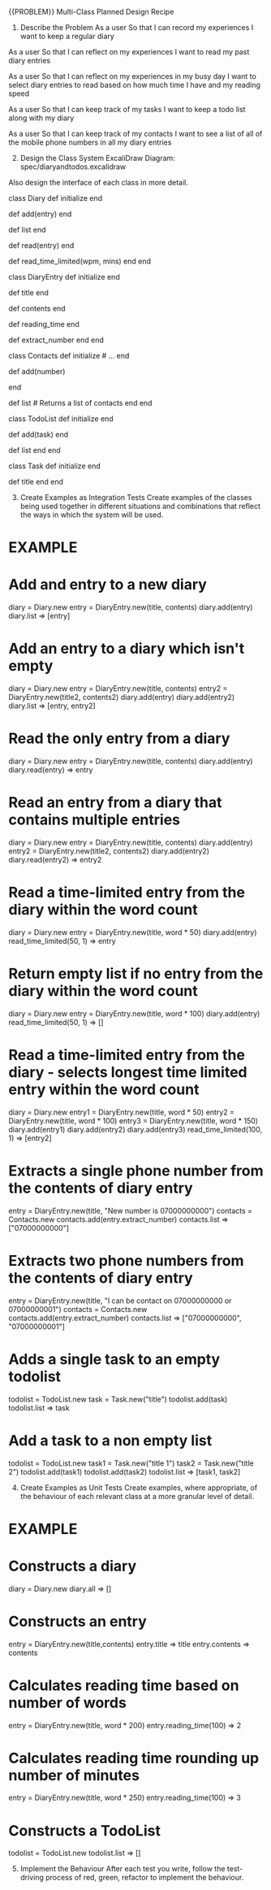 {{PROBLEM}} Multi-Class Planned Design Recipe
1. Describe the Problem
As a user
So that I can record my experiences
I want to keep a regular diary

As a user
So that I can reflect on my experiences
I want to read my past diary entries

As a user
So that I can reflect on my experiences in my busy day
I want to select diary entries to read based on how much time I have and my reading speed

As a user
So that I can keep track of my tasks
I want to keep a todo list along with my diary

As a user
So that I can keep track of my contacts
I want to see a list of all of the mobile phone numbers in all my diary entries

2. Design the Class System
ExcaliDraw Diagram: spec/diaryandtodos.excalidraw

Also design the interface of each class in more detail.


class Diary
  def initialize
  end

  def add(entry)
  end

  def list
  end

  def read(entry)
  end

  def read_time_limited(wpm, mins)
  end
end

class DiaryEntry
  def initialize
  end

  def title
  end

  def contents
  end

  def reading_time
  end

  def extract_number
  end
end

class Contacts
  def initialize
    # ...
  end

  def add(number)

  end

  def list
    # Returns a list of contacts
  end
end


class TodoList
  def initialize
  end

  def add(task)
  end

  def list
  end
end

class Task
  def initialize
  end

  def title
  end
end

3. Create Examples as Integration Tests
Create examples of the classes being used together in different situations and combinations that reflect the ways in which the system will be used.

# EXAMPLE

# Add and entry to a new diary

diary = Diary.new
entry = DiaryEntry.new(title, contents)
diary.add(entry)
diary.list => [entry]

# Add an entry to a diary which isn't empty

diary = Diary.new
entry = DiaryEntry.new(title, contents)
entry2 = DiaryEntry.new(title2, contents2)
diary.add(entry)
diary.add(entry2)
diary.list => [entry, entry2]

# Read the only entry from a diary

diary = Diary.new
entry = DiaryEntry.new(title, contents)
diary.add(entry)
diary.read(entry) => entry

# Read an entry from a diary that contains multiple entries

diary = Diary.new
entry = DiaryEntry.new(title, contents)
diary.add(entry)
entry2 = DiaryEntry.new(title2, contents2)
diary.add(entry2)
diary.read(entry2) => entry2

# Read a time-limited entry from the diary within the word count
diary = Diary.new
entry = DiaryEntry.new(title, word * 50)
diary.add(entry)
read_time_limited(50, 1) => entry

# Return empty list if no entry from the diary within the word count
diary = Diary.new
entry = DiaryEntry.new(title, word * 100)
diary.add(entry)
read_time_limited(50, 1) => []

# Read a time-limited entry from the diary - selects longest time limited entry within the word count
diary = Diary.new
entry1 = DiaryEntry.new(title, word * 50)
entry2 = DiaryEntry.new(title, word * 100)
entry3 = DiaryEntry.new(title, word * 150)
diary.add(entry1)
diary.add(entry2)
diary.add(entry3)
read_time_limited(100, 1) => [entry2]

# Extracts a single phone number from the contents of diary entry
entry = DiaryEntry.new(title, "New number is 07000000000")
contacts = Contacts.new
contacts.add(entry.extract_number)
contacts.list => ["07000000000"]

# Extracts two phone numbers from the contents of diary entry
entry = DiaryEntry.new(title, "I can be contact on 07000000000 or 07000000001")
contacts = Contacts.new
contacts.add(entry.extract_number)
contacts.list => ["07000000000", "07000000001"]

# Adds a single task to an empty todolist
todolist = TodoList.new
task = Task.new("title")
todolist.add(task)
todolist.list => task

# Add a task to a non empty list
todolist = TodoList.new
task1 = Task.new("title 1")
task2 = Task.new("title 2")
todolist.add(task1)
todolist.add(task2)
todolist.list => [task1, task2]

4. Create Examples as Unit Tests
Create examples, where appropriate, of the behaviour of each relevant class at a more granular level of detail.

# EXAMPLE

# Constructs a diary

diary = Diary.new
diary.all => []

# Constructs an entry

entry = DiaryEntry.new(title,contents)
entry.title => title
entry.contents => contents

# Calculates reading time based on number of words
entry = DiaryEntry.new(title, word * 200)
entry.reading_time(100) => 2


# Calculates reading time rounding up number of minutes
entry = DiaryEntry.new(title, word * 250)
entry.reading_time(100) => 3

# Constructs a TodoList
todolist = TodoList.new
todolist.list => []


5. Implement the Behaviour
After each test you write, follow the test-driving process of red, green, refactor to implement the behaviour.